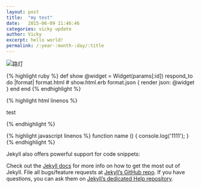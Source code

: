 ```yaml
---
layout: post
title:  "my test"
date:   2015-06-09 11:46:46
categories: vicky update
author: Vicky
excerpt: hello world!
permalink: /:year-:month-:day/:title
---
```

![路灯](/assets/IMG_0061.JPG)

{% highlight ruby %}
def show
  @widget = Widget(params[:id])
  respond_to do |format|
    format.html # show.html.erb
    format.json { render json: @widget }
  end
end
{% endhighlight %}

{% highlight html linenos %}
  <!DOCTYPE html>
  <html>
  <head>
  	<title>test</title>
  </head>
  <body>
  	<p>test </p>
  </body>
  </html>
{% endhighlight %}


{% highlight javascript linenos %}
  function name () {
  	console.log('1111');
  }
{% endhighlight %}

Jekyll also offers powerful support for code snippets:

Check out the [Jekyll docs][jekyll] for more info on how to get the most out of Jekyll. File all bugs/feature requests at [Jekyll’s GitHub repo][jekyll-gh]. If you have questions, you can ask them on [Jekyll’s dedicated Help repository][jekyll-help].

[jekyll]:      http://jekyllrb.com
[jekyll-gh]:   https://github.com/jekyll/jekyll
[jekyll-help]: https://github.com/jekyll/jekyll-help